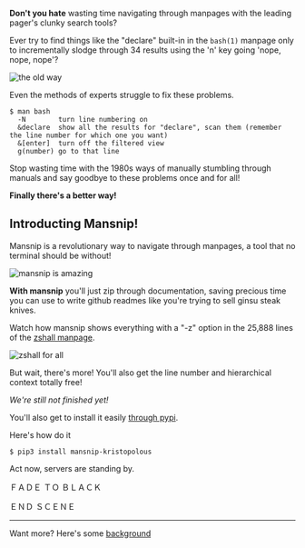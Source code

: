 **Don't you hate** wasting time navigating through manpages with the leading pager's clunky search tools?

Ever try to find things like the "declare" built-in in the `bash(1)` manpage only to incrementally slodge through 34 results using the 'n' key going 'nope, nope, nope'? 

![the old way](http://i.9ol.es/animate.gif)

Even the methods of experts struggle to fix these problems.

    $ man bash
      -N        turn line numbering on
      &declare  show all the results for "declare", scan them (remember the line number for which one you want)
      &[enter]  turn off the filtered view
      g(number) go to that line

Stop wasting time with the 1980s ways of manually stumbling through manuals and say goodbye to these problems once and for all!

**Finally there's a better way!**

## Introducting Mansnip! 

Mansnip is a revolutionary way to navigate through manpages, a tool that no terminal should be without!

![mansnip is amazing](http://i.9ol.es/msfade.webp)

**With mansnip** you'll just zip through documentation, saving precious time you can use to write github readmes like you're trying to sell ginsu steak knives.

Watch how mansnip shows everything with a "-z" option in the 25,888 lines of the [zshall manpage](http://gsp.com/cgi-bin/man.cgi?section=1&topic=zshall).

![zshall for all](http://i.9ol.es/mansnip.webp)

But wait, there's more! You'll also get the line number and hierarchical context totally free!

*We're still not finished yet!*

You'll also get to install it easily [through pypi](https://pypi.org/project/mansnip-kristopolous/). 

Here's how do it 

`$ pip3 install mansnip-kristopolous` 

Act now, servers are standing by.

ＦＡＤＥ ＴＯ  ＢＬＡＣＫ

ＥＮＤ ＳＣＥＮＥ

---

Want more? Here's some [background](background.md) 
